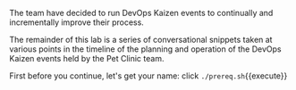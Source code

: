 The team have decided to run DevOps Kaizen events to continually and incrementally improve their process. 

The remainder of this lab is a series of conversational snippets taken at various points in the timeline of the planning and operation of the DevOps Kaizen events held by the Pet Clinic team.

First before you continue, let's get your name: click `./prereq.sh`{{execute}}